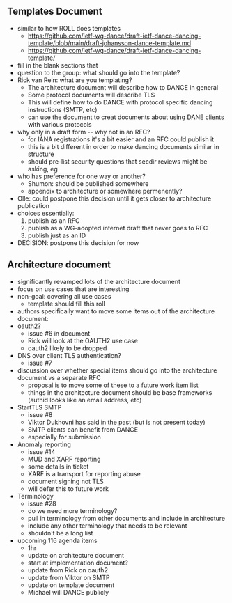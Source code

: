 ## Templates Document

- similar to how ROLL does templates
    - https://github.com/ietf-wg-dance/draft-ietf-dance-dancing-template/blob/main/draft-johansson-dance-template.md
    - https://github.com/ietf-wg-dance/draft-ietf-dance-dancing-template/
- fill in the blank sections that 
- question to the group: what should go into the template?
- Rick van Rein: what are you templating?
    - The architecture document will describe how to DANCE in general
    - Some protocol documents will describe TLS
    - This will define how to do DANCE with protocol specific dancing instructions (SMTP, etc)
    - can use the document to creat documents about using DANE clients with various protocols
- why only in a draft form -- why not in an RFC?
    - for IANA registrations it's a bit easier and an RFC could publish it
    - this is a bit different in order to make dancing documents similar in structure
    - should pre-list security questions that secdir reviews might be asking, eg
- who has preference for one way or another?
    - Shumon: should be published somewhere
    - appendix to architecture or somewhere permenently?
- Olle: could postpone this decision until it gets closer to architecture publication
- choices essentially:
    1. publish as an RFC
    2. publish as a WG-adopted internet draft that never goes to RFC
    3. publish just as an ID
- DECISION: postpone this decision for now

## Architecture document

- significantly revamped lots of the architecture document
- focus on use cases that are interesting
- non-goal: covering all use cases
    - template should fill this roll
- authors specifically want to move some items out of the architecture document:
- oauth2?
    - issue #6 in document
    - Rick will look at the OAUTH2 use case
    - oauth2 likely to be dropped
- DNS over client TLS authentication?
    - issue #7
- discussion over whether special items should go into the architecture document vs a separate RFC
    - proposal is to move some of these to a future work item list
    - things in the architecture document should be base frameworks (authid looks like an email address, etc)
- StartTLS SMTP
    - issue #8
    - Viktor Dukhovni has said in the past (but is not present today)
    - SMTP clients can benefit from DANCE
    - especially for submission
- Anomaly reporting
    - issue #14
    - MUD and XARF reporting
    - some details in ticket
    - XARF is a transport for reporting abuse
    - document signing not TLS
    - will defer this to future work
- Terminology
    - issue #28
    - do we need more terminology?
    - pull in terminology from other documents and include in architecture
    - include any other terminology that needs to be relevant
    - shouldn't be a long list
- upcoming 116 agenda items
    - 1hr
    - update on architecture document
    - start at implementation document?
    - update from Rick on oauth2
    - update from Viktor on SMTP
    - update on template document
    - Michael will DANCE publicly
